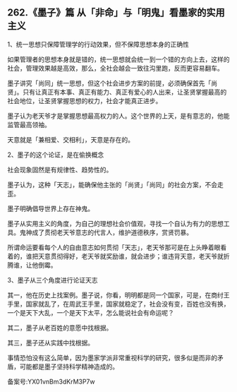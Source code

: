 ## 262.《墨子》篇 从「非命」与「明鬼」看墨家的实用主义
1、统一思想只保障管理学的行动效果，但不保障思想本身的正确性 


如果管理者的思想本身就是错的，统一思想就会统一到一个错的方向上去，这样的社会，管理效果越是高效，那么，全社会越会一致往沟里跑，反而更容易翻车。


墨子讲究「尚同」统一思想，但这个社会进步方案的前提，必须确保首先「尚贤」。只有让真正有本事、真正有能力、真正有爱心的人出来，让圣贤掌握最高的社会地位，让圣贤掌握思想的权力，社会才能真正进步。


墨子认为老天爷才是掌握思想最高权力的人。这个世界的上天，是有意志的，他能监管最高领袖。


天意就是「兼相爱、交相利」，天意是存在的。


2、墨子的这个论证，是在偷换概念


社会现象固然是有规律性、趋势性的。


墨子认为，这种「天志」，能确保他主张的「尚贤」「尚同」的社会方案，不会走歪。


墨子明确倡导世界上存在神鬼。


墨子从实用主义的角度，为自己的理想社会价值观，寻找一个自认为有力的思想工具。鬼神成了贯彻老天爷意志的代言人，维护道德秩序，赏贤罚暴。


所谓命运要看每个人的自由意志如何贯彻「天志」，老天爷那可是在上头睁着眼看着的，谁把天意贯彻得好，老天爷就奖励谁，就会进步；谁违背天意，老天爷就折腾谁，让他倒霉。


3、墨子从三个角度进行论证天志


其一，他在历史上找案例。墨子说，你看，明明都是同一个国家，可是，在商纣王手里，国家就乱了，在周武王手里，国家就稳定了，社会没有变，百姓也没有换，一个是天下大乱，一个是天下太平，怎么能说社会有命运呢？


其二，墨子从老百姓的意愿中找根据。


其三，墨子还从实践中找根据。


事情恐怕没有这么简单，因为墨家学派非常重视科学的研究，很多似是而非的矛盾，可能都是墨子坚持科学精神造成的。


备案号:YX01vnBm3dKrM3P7w

